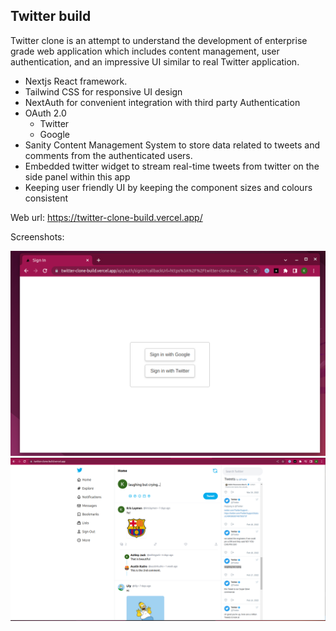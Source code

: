 ## Twitter build 

Twitter clone is an attempt to understand the development of enterprise grade web application which includes content management, user authentication, and an impressive UI similar to real Twitter application.

- Nextjs React framework.
- Tailwind CSS for responsive UI design
- NextAuth for convenient integration with third party Authentication 
- OAuth 2.0
  - Twitter
  - Google
- Sanity Content Management System to store data related to tweets and comments from the authenticated users.
- Embedded twitter widget to stream real-time tweets from twitter on the side panel within this app
- Keeping user friendly UI by keeping the component sizes and colours consistent

Web url: <https://twitter-clone-build.vercel.app/>

Screenshots:


![login authentication](images/Google-n-twitter-Auth.png)
![twitter-clone-demo-ss](images/twitter-clone-ss.png)



